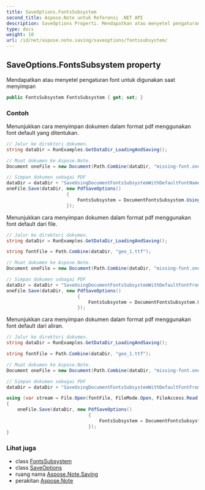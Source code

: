 ```yaml
---
title: SaveOptions.FontsSubsystem
second_title: Aspose.Note untuk Referensi .NET API
description: SaveOptions Properti. Mendapatkan atau menyetel pengaturan font untuk digunakan saat menyimpan
type: docs
weight: 10
url: /id/net/aspose.note.saving/saveoptions/fontssubsystem/
---
```

## SaveOptions.FontsSubsystem property

Mendapatkan atau menyetel pengaturan font untuk digunakan saat menyimpan

```csharp
public FontsSubsystem FontsSubsystem { get; set; }
```

### Contoh

Menunjukkan cara menyimpan dokumen dalam format pdf menggunakan font default yang ditentukan.

```csharp
// Jalur ke direktori dokumen.
string dataDir = RunExamples.GetDataDir_LoadingAndSaving();

// Muat dokumen ke Aspose.Note.
Document oneFile = new Document(Path.Combine(dataDir, "missing-font.one"));

// Simpan dokumen sebagai PDF
dataDir = dataDir + "SaveUsingDocumentFontsSubsystemWithDefaultFontName_out.pdf";
oneFile.Save(dataDir, new PdfSaveOptions() 
                      {
                          FontsSubsystem = DocumentFontsSubsystem.UsingDefaultFont("Times New Roman")
                      });
```

Menunjukkan cara menyimpan dokumen dalam format pdf menggunakan font default dari file.

```csharp
// Jalur ke direktori dokumen.
string dataDir = RunExamples.GetDataDir_LoadingAndSaving();

string fontFile = Path.Combine(dataDir, "geo_1.ttf");

// Muat dokumen ke Aspose.Note.
Document oneFile = new Document(Path.Combine(dataDir, "missing-font.one"));

// Simpan dokumen sebagai PDF
dataDir = dataDir + "SaveUsingDocumentFontsSubsystemWithDefaultFontFromFile_out.pdf";
oneFile.Save(dataDir, new PdfSaveOptions()
                          {
                              FontsSubsystem = DocumentFontsSubsystem.UsingDefaultFontFromFile(fontFile)
                          });
```

Menunjukkan cara menyimpan dokumen dalam format pdf menggunakan font default dari aliran.

```csharp
// Jalur ke direktori dokumen.
string dataDir = RunExamples.GetDataDir_LoadingAndSaving();

string fontFile = Path.Combine(dataDir, "geo_1.ttf");

// Muat dokumen ke Aspose.Note.
Document oneFile = new Document(Path.Combine(dataDir, "missing-font.one"));

// Simpan dokumen sebagai PDF
dataDir = dataDir + "SaveUsingDocumentFontsSubsystemWithDefaultFontFromStream_out.pdf";

using (var stream = File.Open(fontFile, FileMode.Open, FileAccess.Read, FileShare.Read))
{
    oneFile.Save(dataDir, new PdfSaveOptions()
                              {
                                  FontsSubsystem = DocumentFontsSubsystem.UsingDefaultFontFromStream(stream)
                              });
}
```

### Lihat juga

* class [FontsSubsystem](../../../aspose.note.fonts/fontssubsystem/)
* class [SaveOptions](../)
* ruang nama [Aspose.Note.Saving](../../saveoptions/)
* perakitan [Aspose.Note](../../../)


